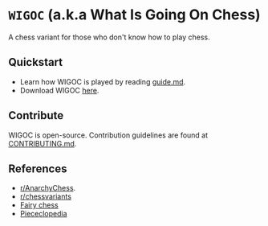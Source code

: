 # `WIGOC` (a.k.a What Is Going On Chess)

A chess variant for those who don't know how to play chess.  

## Quickstart

* Learn how WIGOC is played by reading [guide.md](doc/guide.md).  
* Download WIGOC [here](itch.io/link/add-later).  

## Contribute

WIGOC is open-source. Contribution guidelines are found at [CONTRIBUTING.md](admin/CONTRIBUTING.md).  

## References

* [r/AnarchyChess](https://www.reddit.com/r/AnarchyChess/wiki/index/).
* [r/chessvariants](https://www.reddit.com/r/chessvariants/)
* [Fairy chess](https://en.wikipedia.org/wiki/Fairy_chess)
* [Piececlopedia](https://www.chessvariants.com/index/mainquery.php?type=Piececlopedia&orderby=LinkText&displayauthor=1&displayinventor=1&usethisheading=Piececlopedia)
